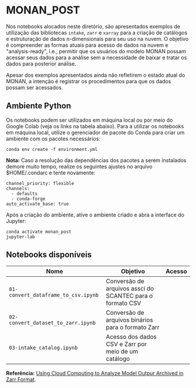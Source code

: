 # MONAN_POST

Nos notebooks alocados neste diretório, são apresentados exemplos de utilização das bibliotecas `intake`, `zarr` e `xarray` para a criação de catálogos e estruturação de dados n-dimensionais para seu uso na nuvem. O objetivo é compreender as formas atuais para acesso de dados na nuvem e "analysis-ready", i.e., permitir que os usuários do modelo MONAN possam acessar seus dados para a análise sem a necessidade de baixar e tratar os dados para posterior análise.

Apesar dos exemplos apresentados ainda não refletirem o estado atual do MONAN, a intenção é registrar os procedimentos para que os dados possam ser acessados.

## Ambiente Python

Os notebooks podem ser utilizados em máquina local ou por meio do Google Colab (veja os links na tabela abaixo). Para a utilizar os notebooks em máquina local, utilize o gerenciador de pacote do Conda para criar um ambiente com os pacotes necessários:

```
conda env create -f environment.yml
```

**Nota:** Caso a resolução das dependências dos pacotes a serem instalados demore muito tempo, realize os seguintes ajustes no arquivo $HOME/.condarc e tente novamente:

```
channel_priority: flexible
channels:
  - defaults
  - conda-forge
auto_activate_base: true
```

Após a criação do ambiente, ative o ambiente criado e abra a interface do Jupyter:

```
conda activate monan_post
jupyter-lab
```

## Notebooks disponíveis

| Nome                                | Objetivo                                                  | Acesso |
|-------------------------------------|-----------------------------------------------------------|--------|
| `01-convert_dataframe_to_csv.ipynb` | Conversão de arquivos assci do SCANTEC para o formato CSV |        |
| `02-convert_dataset_to_zarr.ipynb`  | Conversão de arquivos binários para o formato Zarr        |        |
| `03-intake_catalog.ipynb`           | Acesso dos dados CSV e Zarr por meio de um catálogo       |        |

**Referência:** [Using Cloud Computing to Analyze Model Outpur Archived in Zarr Format](https://journals.ametsoc.org/view/journals/atot/39/4/JTECH-D-21-0106.1.xml).
